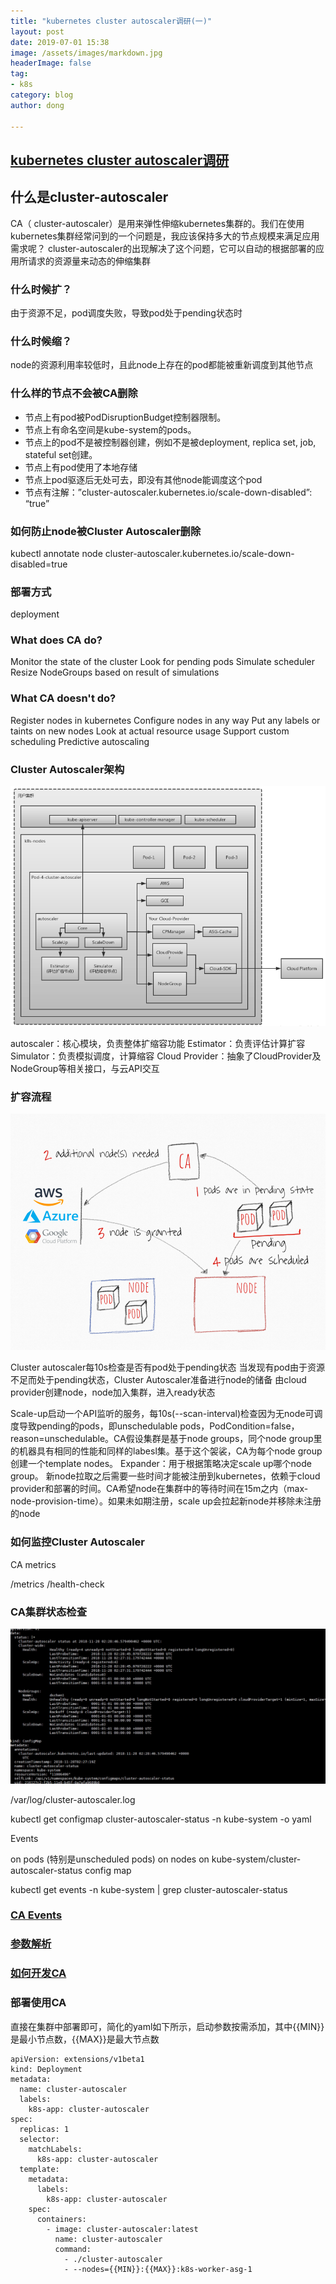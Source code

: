 ```yaml
---
title: "kubernetes cluster autoscaler调研(一)"
layout: post
date: 2019-07-01 15:38
image: /assets/images/markdown.jpg
headerImage: false
tag:
- k8s
category: blog
author: dong

---
```


## [kubernetes cluster autoscaler调研](https://github.com/kubernetes/autoscaler/tree/master/cluster-autoscaler)

## 什么是cluster-autoscaler
CA（ cluster-autoscaler）是用来弹性伸缩kubernetes集群的。我们在使用kubernetes集群经常问到的一个问题是，我应该保持多大的节点规模来满足应用需求呢？ cluster-autoscaler的出现解决了这个问题，它可以自动的根据部署的应用所请求的资源量来动态的伸缩集群

### 什么时候扩？
由于资源不足，pod调度失败，导致pod处于pending状态时
### 什么时候缩？
node的资源利用率较低时，且此node上存在的pod都能被重新调度到其他节点

### 什么样的节点不会被CA删除
* 节点上有pod被PodDisruptionBudget控制器限制。
* 节点上有命名空间是kube-system的pods。
* 节点上的pod不是被控制器创建，例如不是被deployment, replica set, job, stateful set创建。
* 节点上有pod使用了本地存储
* 节点上pod驱逐后无处可去，即没有其他node能调度这个pod
* 节点有注解：”cluster-autoscaler.kubernetes.io/scale-down-disabled”: “true”

### 如何防止node被Cluster Autoscaler删除
kubectl annotate node  cluster-autoscaler.kubernetes.io/scale-down-disabled=true
### 部署方式
deployment
### What does CA do?

Monitor the state of the cluster
Look for pending pods
Simulate scheduler
Resize NodeGroups based on result of simulations

### What CA doesn't do?

Register nodes in kubernetes
Configure nodes in any way
Put any labels or taints on new nodes
Look at actual resource usage
Support custom scheduling
Predictive autoscaling

### Cluster Autoscaler架构
![k8s-ca](/assets/images/k8s/k8s-ca.png "k8s-ca")

autoscaler：核心模块，负责整体扩缩容功能
Estimator：负责评估计算扩容
Simulator：负责模拟调度，计算缩容
Cloud Provider：抽象了CloudProvider及NodeGroup等相关接口，与云API交互

### 扩容流程
![k8s-ca-up](/assets/images/k8s/k8s-ca-up.png "k8s-ca-up")

Cluster autoscaler每10s检查是否有pod处于pending状态
当发现有pod由于资源不足而处于pending状态，Cluster Autoscaler准备进行node的储备
由cloud provider创建node，node加入集群，进入ready状态



Scale-up启动一个API监听的服务，每10s(--scan-interval)检查因为无node可调度导致pending的pods，即unschedulable pods，PodCondition=false，reason=unschedulable。CA假设集群是基于node groups，同个node group里的机器具有相同的性能和同样的labesl集。基于这个袈裟，CA为每个node group创建一个template nodes。
Expander：用于根据策略决定scale up哪个node group。
新node拉取之后需要一些时间才能被注册到kubernetes，依赖于cloud provider和部署的时间。CA希望node在集群中的等待时间在15m之内（max-node-provision-time）。如果未如期注册，scale up会拉起新node并移除未注册的node
### 如何监控Cluster Autoscaler
CA metrics

/metrics
/health-check

### CA集群状态检查
![k8s-cluster](/assets/images/k8s/k8s-cluster.png "k8s-cluster")

/var/log/cluster-autoscaler.log

kubectl get configmap cluster-autoscaler-status -n kube-system -o yaml

Events

on pods (特别是unscheduled pods)
on nodes
on kube-system/cluster-autoscaler-status config map


kubectl get events -n kube-system | grep cluster-autoscaler-status

### [CA Events](https://github.com/kubernetes/autoscaler/blob/master/cluster-autoscaler/FAQ.md#what-events-are-emitted-by-ca)
### [参数解析](https://github.com/kubernetes/autoscaler/blob/master/cluster-autoscaler/FAQ.md#what-are-the-parameters-to-ca)

### [如何开发CA](https://github.com/kubernetes/autoscaler/blob/master/cluster-autoscaler/FAQ.md#what-events-are-emitted-by-ca)

### 部署使用CA
直接在集群中部署即可，简化的yaml如下所示，启动参数按需添加，其中{{MIN}}是最小节点数，{{MAX}}是最大节点数
```
apiVersion: extensions/v1beta1
kind: Deployment
metadata:
  name: cluster-autoscaler
  labels:
    k8s-app: cluster-autoscaler
spec:
  replicas: 1
  selector:
    matchLabels:
      k8s-app: cluster-autoscaler
  template:
    metadata:
      labels:
        k8s-app: cluster-autoscaler
    spec:
      containers:
        - image: cluster-autoscaler:latest
          name: cluster-autoscaler
          command:
            - ./cluster-autoscaler
            - --nodes={{MIN}}:{{MAX}}:k8s-worker-asg-1
```
